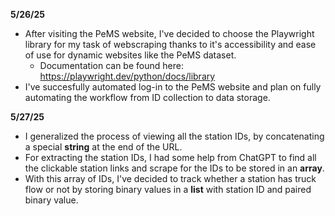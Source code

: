 **5/26/25**  
- After visiting the PeMS website, I've decided to choose the Playwright library for my task of webscraping thanks to it's accessibility and ease of use for dynamic websites like the PeMS dataset.
  - Documentation can be found here: https://playwright.dev/python/docs/library
- I've succesfully automated log-in to the PeMS website and plan on fully automating the workflow from ID collection to data storage.  

**5/27/25**  
- I generalized the process of viewing all the station IDs, by concatenating a special **string** at the end of the URL.
- For extracting the station IDs, I had some help from ChatGPT to find all the clickable station links and scrape for the IDs to be stored in an **array**.
- With this array of IDs, I've decided to track whether a station has truck flow or not by storing binary values in a **list** with station ID and paired binary value.
